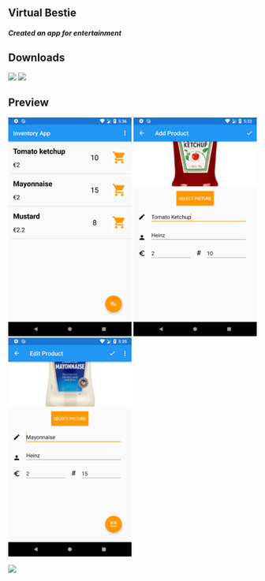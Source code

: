 ## Virtual Bestie ##

#### *Created an app for entertainment* ####

## Downloads
 [<img src="https://play.google.com/intl/en_us/badges/images/apps/en-play-badge.png" height="45px" />](https://play.google.com/store/apps/details?id=com.nostra13.universalimageloader.sample) [<img src="https://www.javatpoint.com/fullformpages/images/apk.png" height="45px" />](https://github.com/Moutamid/VirtualBestie/blob/master/app/release/app-release.apk)

## Preview
<img src="https://github.com/HansG26/Android-Portfolio/blob/master/Screenshots/InventoryApp3.png" width="250"/> <img src="https://github.com/HansG26/Android-Portfolio/blob/master/Screenshots/InventoryApp1.png" width="250"/> <img src="https://github.com/HansG26/Android-Portfolio/blob/master/Screenshots/InventoryApp2.png" width="250"/>

<img src="https://user-images.githubusercontent.com/12999622/36225792-b7044432-11c3-11e8-8e22-5bbdcafa2312.gif" width="250"/>

<!-- ### Specifications ###

* App contains a list of saved products and a button to add a new product
* Each list item contains a sale button that reduces the quantity of that product by one
* Detail layout for each item displays the remaining information stored in the database
* App has buttons to delete a specific item or all items at once
* 'Order more' button is present for existing products. Launches mail client with given information already filled in
* User can select an image from internal storage and link it to a product
* App contains all necessary validations and error checks -->
